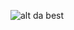 ![alt da best](https://pics.me.me/thumb_you-are-memegenerator-net-you-are-de-best-nacho-libre-54167911.png)
